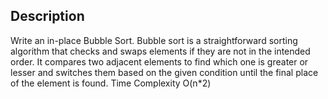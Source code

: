 ## Description
Write an in-place Bubble Sort.
Bubble sort is a straightforward sorting algorithm that checks and swaps elements if they are not in the 
intended order. It compares two adjacent elements to find which one is greater or lesser and switches 
them based on the given condition until the final place of the element is found.
Time Complexity O(n*2)